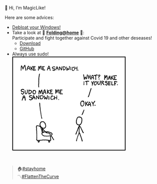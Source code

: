 👋 Hi, I’m MagicLike! <br>

Here are some advices:
* [Debloat your Windows!](https://github.com/MagicLike/Debloat-Windows-10)
* Take a look at  🧬 **[Folding@home](https://foldingathome.org/)**  🧬: <br>
Participate and fight together against Covid 19 and other deseases!
  * [Download](https://www.foldingathome.org/download)
  * [GitHub](https://github.com/FoldingAtHome)
* Always use sudo! <br>
  ![Sudo-Sandwich](/images/sandwich.png)
  <!---
    Credits: https://xkcd.com/149/
  --->



<br>

>  🏠[#stayhome](https://stayhomecampaign.org/) <br>
> 〽️[#FlattenTheCurve](https://www.flattenthecurve.com/)

<!---
MagicLike/MagicLike is a ✨ special ✨ repository because its `README.md` (this file) appears on your GitHub profile.
You can click the Preview link to take a look at your changes.
--->
